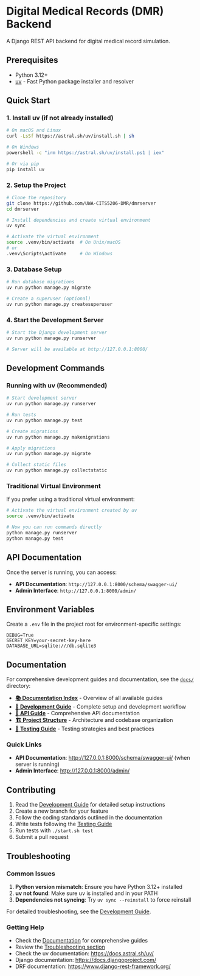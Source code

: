 # Digital Medical Records (DMR) Backend

A Django REST API backend for digital medical record simulation.

## Prerequisites

- Python 3.12+
- [uv](https://docs.astral.sh/uv/) - Fast Python package installer and resolver

## Quick Start

### 1. Install uv (if not already installed)

```bash
# On macOS and Linux
curl -LsSf https://astral.sh/uv/install.sh | sh

# On Windows
powershell -c "irm https://astral.sh/uv/install.ps1 | iex"

# Or via pip
pip install uv
```

### 2. Setup the Project

```bash
# Clone the repository
git clone https://github.com/UWA-CITS5206-DMR/dmrserver
cd dmrserver

# Install dependencies and create virtual environment
uv sync

# Activate the virtual environment
source .venv/bin/activate  # On Unix/macOS
# or
.venv\Scripts\activate     # On Windows
```

### 3. Database Setup

```bash
# Run database migrations
uv run python manage.py migrate

# Create a superuser (optional)
uv run python manage.py createsuperuser
```

### 4. Start the Development Server

```bash
# Start the Django development server
uv run python manage.py runserver

# Server will be available at http://127.0.0.1:8000/
```

## Development Commands

### Running with uv (Recommended)

```bash
# Start development server
uv run python manage.py runserver

# Run tests
uv run python manage.py test

# Create migrations
uv run python manage.py makemigrations

# Apply migrations
uv run python manage.py migrate

# Collect static files
uv run python manage.py collectstatic
```

### Traditional Virtual Environment

If you prefer using a traditional virtual environment:

```bash
# Activate the virtual environment created by uv
source .venv/bin/activate

# Now you can run commands directly
python manage.py runserver
python manage.py test
```

## API Documentation

Once the server is running, you can access:

- **API Documentation**: `http://127.0.0.1:8000/schema/swagger-ui/`
- **Admin Interface**: `http://127.0.0.1:8000/admin/`

## Environment Variables

Create a `.env` file in the project root for environment-specific settings:

```env
DEBUG=True
SECRET_KEY=your-secret-key-here
DATABASE_URL=sqlite:///db.sqlite3
```

## Documentation

For comprehensive development guides and documentation, see the [`docs/`](docs/) directory:

- **[📚 Documentation Index](docs/README.md)** - Overview of all available guides
- **[🚀 Development Guide](docs/DEVELOPMENT_GUIDE.md)** - Complete setup and development workflow
- **[🔌 API Guide](docs/API_GUIDE.md)** - Comprehensive API documentation
- **[🏗️ Project Structure](docs/PROJECT_STRUCTURE.md)** - Architecture and codebase organization
- **[🧪 Testing Guide](docs/TESTING_GUIDE.md)** - Testing strategies and best practices

### Quick Links
- **API Documentation**: http://127.0.0.1:8000/schema/swagger-ui/ (when server is running)
- **Admin Interface**: http://127.0.0.1:8000/admin/

## Contributing

1. Read the [Development Guide](docs/DEVELOPMENT_GUIDE.md) for detailed setup instructions
2. Create a new branch for your feature
3. Follow the coding standards outlined in the documentation
4. Write tests following the [Testing Guide](docs/TESTING_GUIDE.md)
5. Run tests with `./start.sh test`
6. Submit a pull request

## Troubleshooting

### Common Issues

1. **Python version mismatch**: Ensure you have Python 3.12+ installed
2. **uv not found**: Make sure uv is installed and in your PATH
3. **Dependencies not syncing**: Try `uv sync --reinstall` to force reinstall

For detailed troubleshooting, see the [Development Guide](docs/DEVELOPMENT_GUIDE.md#troubleshooting).

### Getting Help

- Check the [Documentation](docs/) for comprehensive guides
- Review the [Troubleshooting section](docs/DEVELOPMENT_GUIDE.md#troubleshooting)
- Check the uv documentation: <https://docs.astral.sh/uv/>
- Django documentation: <https://docs.djangoproject.com/>
- DRF documentation: <https://www.django-rest-framework.org/>
